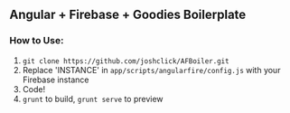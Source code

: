 ## Angular + Firebase + Goodies Boilerplate

### How to Use:
1. ```git clone https://github.com/joshclick/AFBoiler.git```
2. Replace 'INSTANCE' in ```app/scripts/angularfire/config.js``` with your Firebase instance
3. Code!
4. ```grunt``` to build, ```grunt serve``` to preview
